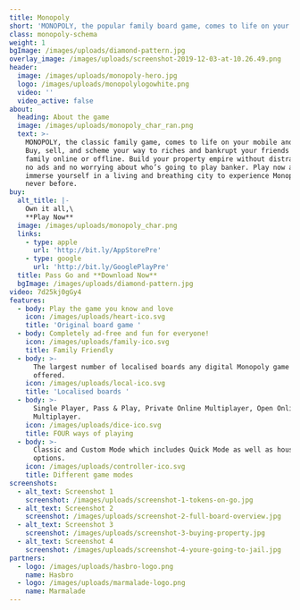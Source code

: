 ```yaml
---
title: Monopoly
short: 'MONOPOLY, the popular family board game, comes to life on your mobile!'
class: monopoly-schema
weight: 1
bgImage: /images/uploads/diamond-pattern.jpg
overlay_image: /images/uploads/screenshot-2019-12-03-at-10.26.49.png
header:
  image: /images/uploads/monopoly-hero.jpg
  logo: /images/uploads/monopolylogowhite.png
  video: ''
  video_active: false
about:
  heading: About the game
  image: /images/uploads/monopoly_char_ran.png
  text: >-
    MONOPOLY, the classic family game, comes to life on your mobile and tablets!
    Buy, sell, and scheme your way to riches and bankrupt your friends and
    family online or offline. Build your property empire without distractions -
    no ads and no worrying about who’s going to play banker. Play now and
    immerse yourself in a living and breathing city to experience Monopoly like
    never before.
buy:
  alt_title: |-
    Own it all,\
    **Play Now**
  image: /images/uploads/monopoly_char.png
  links:
    - type: apple
      url: 'http://bit.ly/AppStorePre'
    - type: google
      url: 'http://bit.ly/GooglePlayPre'
  title: Pass Go and **Download Now**
  bgImage: /images/uploads/diamond-pattern.jpg
video: 7d25kj0gGy4
features:
  - body: Play the game you know and love
    icon: /images/uploads/heart-ico.svg
    title: 'Original board game '
  - body: Completely ad-free and fun for everyone!
    icon: /images/uploads/family-ico.svg
    title: Family Friendly
  - body: >-
      The largest number of localised boards any digital Monopoly game has ever
      offered.
    icon: /images/uploads/local-ico.svg
    title: 'Localised boards '
  - body: >-
      Single Player, Pass & Play, Private Online Multiplayer, Open Online
      Multiplayer.
    icon: /images/uploads/dice-ico.svg
    title: FOUR ways of playing
  - body: >-
      Classic and Custom Mode which includes Quick Mode as well as house-rule
      options.
    icon: /images/uploads/controller-ico.svg
    title: Different game modes
screenshots:
  - alt_text: Screenshot 1
    screenshot: /images/uploads/screenshot-1-tokens-on-go.jpg
  - alt_text: Screenshot 2
    screenshot: /images/uploads/screenshot-2-full-board-overview.jpg
  - alt_text: Screenshot 3
    screenshot: /images/uploads/screenshot-3-buying-property.jpg
  - alt_text: Screenshot 4
    screenshot: /images/uploads/screenshot-4-youre-going-to-jail.jpg
partners:
  - logo: /images/uploads/hasbro-logo.png
    name: Hasbro
  - logo: /images/uploads/marmalade-logo.png
    name: Marmalade
---
```


